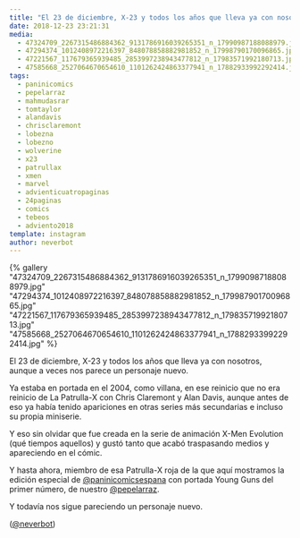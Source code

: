 ```yaml
---
title: "El 23 de diciembre, X-23 y todos los años que lleva ya con nosotros, aunque a veces nos parece un personaje nuevo"
date: 2018-12-23 23:21:31
media: 
  - 47324709_2267315486884362_9131786916039265351_n_17990987188088979.jpg
  - 47294374_1012408972216397_848078858882981852_n_17998790170096865.jpg
  - 47221567_117679365939485_2853997238943477812_n_17983571992180713.jpg
  - 47585668_2527064670654610_1101262424863377941_n_17882933992292414.jpg
tags: 
  - paninicomics
  - pepelarraz
  - mahmudasrar
  - tomtaylor
  - alandavis
  - chrisclaremont
  - lobezna
  - lobezno
  - wolverine
  - x23
  - patrullax
  - xmen
  - marvel
  - advienticuatropaginas
  - 24paginas
  - comics
  - tebeos
  - adviento2018
template: instagram
author: neverbot
---
```


{% gallery "47324709_2267315486884362_9131786916039265351_n_17990987188088979.jpg" "47294374_1012408972216397_848078858882981852_n_17998790170096865.jpg" "47221567_117679365939485_2853997238943477812_n_17983571992180713.jpg" "47585668_2527064670654610_1101262424863377941_n_17882933992292414.jpg" %}

El 23 de diciembre, X-23 y todos los años que lleva ya con nosotros, aunque a veces nos parece un personaje nuevo.

Ya estaba en portada en el 2004, como villana, en ese reinicio que no era reinicio de La Patrulla-X con Chris Claremont y Alan Davis, aunque antes de eso ya había tenido apariciones en otras series más secundarias e incluso su propia miniserie.

Y eso sin olvidar que fue creada en la serie de animación X-Men Evolution (qué tiempos aquellos) y gustó tanto que acabó traspasando medios y apareciendo en el cómic.

Y hasta ahora, miembro de esa Patrulla-X roja de la que aquí mostramos la edición especial de [@paninicomicsespana](https://instagram.com/paninicomicsespana) con portada Young Guns del primer número, de nuestro [@pepelarraz](https://instagram.com/pepelarraz).

Y todavía nos sigue pareciendo un personaje nuevo.

([@neverbot](https://instagram.com/neverbot))
